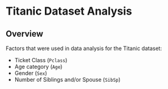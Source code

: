 # Titanic Dataset Analysis

## Overview
Factors that were used in data analysis for the Titanic dataset:
- Ticket Class (`Pclass`)
- Age category (`Age`)
- Gender (`Sex`)
- Number of Siblings and/or Spouse (`SibSp`)
